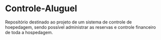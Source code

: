# Controle-Aluguel

Repositório destinado ao projeto de um sistema de controle de hoepedagem, sendo possível administrar as reservas e controle financeiro de toda a hospedagem.
